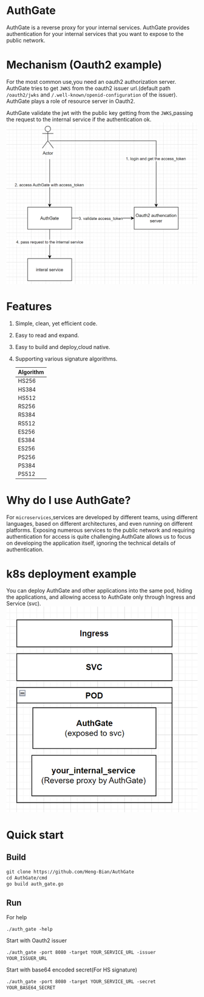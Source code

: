 # AuthGate
AuthGate is a reverse proxy for your internal services. AuthGate provides authentication for your internal services that you want to expose to the public network.

# Mechanism (Oauth2 example)
For the most common use,you need an oauth2 authorization server. AuthGate tries to get `JWKS` from the oauth2 issuer url.(default path `/oauth2/jwks` and `/.well-known/openid-configuration` of the issuer). AuthGate plays a role of resource server in Oauth2.

AuthGate validate the jwt with the public key getting from the `JWKS`,passing the request to the internal service if the authentication ok.
![image](resource/oauth2.png)

# Features
1. Simple, clean, yet efficient code.
2. Easy to read and expand.
3. Easy to build and deploy,cloud native.
4. Supporting various signature algorithms.
   
    |Algorithm| 
    |-------| 
    |HS256|
    |HS384|
    |HS512| 
    |RS256|
    |RS384|
    |RS512|
    |ES256|
    |ES384|
    |ES256|
    |PS256|
    |PS384|
    |PS512|

# Why do I use AuthGate?
For `microservices`,services are developed by different teams, using different languages, based on different architectures, and even running on different platforms. Exposing numerous services to the public network and requiring authentication for access is quite challenging.AuthGate allows us to focus on developing the application itself, ignoring the technical details of authentication.

# k8s deployment example
You can deploy AuthGate and other applications into the same pod, hiding the applications, and allowing access to AuthGate only through Ingress and Service (svc).
![image](resource/k8s_pod_authgate.png)

# Quick start
## Build
```
git clone https://github.com/Heng-Bian/AuthGate
cd AuthGate/cmd
go build auth_gate.go
```
## Run
For help
```
./auth_gate -help
```
Start with Oauth2 issuer
```
./auth_gate -port 8080 -target YOUR_SERVICE_URL -issuer YOUR_ISSUER_URL
```
Start with base64 encoded secret(For HS signature)
```
./auth_gate -port 8080 -target YOUR_SERVICE_URL -secret YOUR_BASE64_SECRET
```
